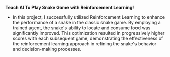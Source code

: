 **Teach AI To Play Snake Game with Reinforcement Learning!**
- In this project, I successfully utilized Reinforcement Learning to enhance the performance of a snake in the classic snake game. By employing a trained agent, the snake's ability to locate and consume food was significantly improved. This optimization resulted in progressively higher scores with each subsequent game, demonstrating the effectiveness of the reinforcement learning approach in refining the snake's behavior and decision-making processes.
